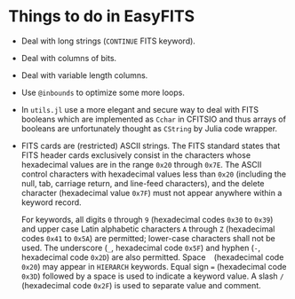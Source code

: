 # Things to do in EasyFITS

- Deal with long strings (`CONTINUE` FITS keyword).

- Deal with columns of bits.

- Deal with variable length columns.

- Use `@inbounds` to optimize some more loops.

- In `utils.jl` use a more elegant and secure way to deal with FITS booleans
  which are implemented as `Cchar` in CFITSIO and thus arrays of booleans are
  unfortunately thought as `CString` by Julia code wrapper.

- FITS cards are (restricted) ASCII strings. The FITS standard states that FITS
  header cards exclusively consist in the characters whose hexadecimal values
  are in the range `0x20` through `0x7E`. The ASCII control characters with
  hexadecimal values less than `0x20` (including the null, tab, carriage
  return, and line-feed characters), and the delete character (hexadecimal
  value `0x7F`) must not appear anywhere within a keyword record.

  For keywords, all digits `0` through `9` (hexadecimal codes `0x30` to `0x39`)
  and upper case Latin alphabetic characters `A` through `Z` (hexadecimal codes
  `0x41` to `0x5A`) are permitted; lower-case characters shall not be used. The
  underscore (`_`, hexadecimal code `0x5F`) and hyphen (`-`, hexadecimal code
  `0x2D`) are also permitted. Space ` ` (hexadecimal code `0x20`) may appear in
  `HIERARCH` keywords. Equal sign `=` (hexadecimal code `0x3D`) followed by a
  space is used to indicate a keyword value. A slash `/` (hexadecimal code
  `0x2F`) is used to separate value and comment.

